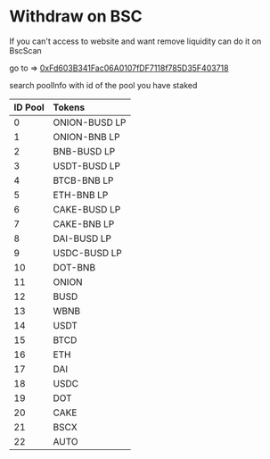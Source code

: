 # Withdraw on BSC

If you can't access to website and want remove liquidity can do it on BscScan

go to =&gt; [0xFd603B341Fac06A0107fDF7118f785D35F403718](https://bscscan.com/address/0xFd603B341Fac06A0107fDF7118f785D35F403718#readContract)

search poolInfo with id of the pool you have staked



| ID Pool | Tokens |
| :--- | :--- |
| 0 | ONION-BUSD LP |
| 1 | ONION-BNB LP |
| 2 | BNB-BUSD LP |
| 3 | USDT-BUSD LP |
| 4 | BTCB-BNB LP |
| 5 | ETH-BNB LP |
| 6 | CAKE-BUSD LP |
| 7 | CAKE-BNB LP |
| 8 | DAI-BUSD LP |
| 9 | USDC-BUSD LP |
| 10 | DOT-BNB |
| 11 | ONION |
| 12 | BUSD |
| 13 | WBNB |
| 14 | USDT |
| 15 | BTCD |
| 16 | ETH |
| 17 | DAI |
| 18 | USDC |
| 19 | DOT |
| 20 | CAKE |
| 21 | BSCX |
| 22 | AUTO |

